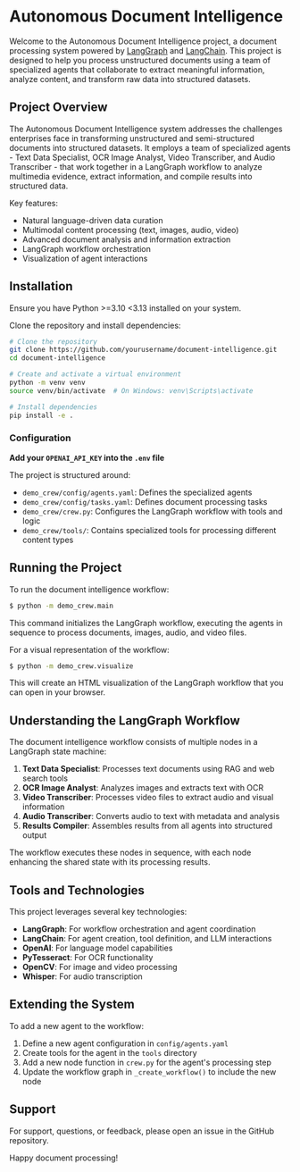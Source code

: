 # Autonomous Document Intelligence

Welcome to the Autonomous Document Intelligence project, a document processing system powered by [LangGraph](https://langchain.readthedocs.io/projects/langgraph) and [LangChain](https://langchain.com). This project is designed to help you process unstructured documents using a team of specialized agents that collaborate to extract meaningful information, analyze content, and transform raw data into structured datasets.

## Project Overview

The Autonomous Document Intelligence system addresses the challenges enterprises face in transforming unstructured and semi-structured documents into structured datasets. It employs a team of specialized agents - Text Data Specialist, OCR Image Analyst, Video Transcriber, and Audio Transcriber - that work together in a LangGraph workflow to analyze multimedia evidence, extract information, and compile results into structured data.

Key features:
- Natural language-driven data curation
- Multimodal content processing (text, images, audio, video)
- Advanced document analysis and information extraction
- LangGraph workflow orchestration
- Visualization of agent interactions

## Installation

Ensure you have Python >=3.10 <3.13 installed on your system.

Clone the repository and install dependencies:

```bash
# Clone the repository
git clone https://github.com/yourusername/document-intelligence.git
cd document-intelligence

# Create and activate a virtual environment
python -m venv venv
source venv/bin/activate  # On Windows: venv\Scripts\activate

# Install dependencies
pip install -e .
```

### Configuration

**Add your `OPENAI_API_KEY` into the `.env` file**

The project is structured around:
- `demo_crew/config/agents.yaml`: Defines the specialized agents
- `demo_crew/config/tasks.yaml`: Defines document processing tasks
- `demo_crew/crew.py`: Configures the LangGraph workflow with tools and logic
- `demo_crew/tools/`: Contains specialized tools for processing different content types

## Running the Project

To run the document intelligence workflow:

```bash
$ python -m demo_crew.main
```

This command initializes the LangGraph workflow, executing the agents in sequence to process documents, images, audio, and video files.

For a visual representation of the workflow:

```bash
$ python -m demo_crew.visualize
```

This will create an HTML visualization of the LangGraph workflow that you can open in your browser.

## Understanding the LangGraph Workflow

The document intelligence workflow consists of multiple nodes in a LangGraph state machine:

1. **Text Data Specialist**: Processes text documents using RAG and web search tools
2. **OCR Image Analyst**: Analyzes images and extracts text with OCR
3. **Video Transcriber**: Processes video files to extract audio and visual information
4. **Audio Transcriber**: Converts audio to text with metadata and analysis
5. **Results Compiler**: Assembles results from all agents into structured output

The workflow executes these nodes in sequence, with each node enhancing the shared state with its processing results.

## Tools and Technologies

This project leverages several key technologies:

- **LangGraph**: For workflow orchestration and agent coordination
- **LangChain**: For agent creation, tool definition, and LLM interactions
- **OpenAI**: For language model capabilities
- **PyTesseract**: For OCR functionality
- **OpenCV**: For image and video processing
- **Whisper**: For audio transcription

## Extending the System

To add a new agent to the workflow:

1. Define a new agent configuration in `config/agents.yaml`
2. Create tools for the agent in the `tools` directory
3. Add a new node function in `crew.py` for the agent's processing step
4. Update the workflow graph in `_create_workflow()` to include the new node

## Support

For support, questions, or feedback, please open an issue in the GitHub repository.

Happy document processing!

